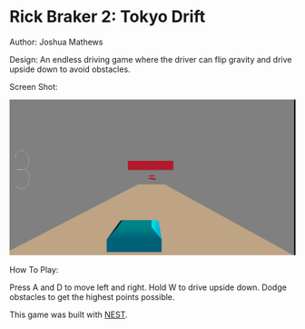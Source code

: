 # Rick Braker 2: Tokyo Drift

Author: Joshua Mathews

Design: An endless driving game where the driver can flip gravity and drive upside down to avoid obstacles.

Screen Shot:

![Screen Shot](screenshot.png)

How To Play:

Press A and D to move left and right. Hold W to drive upside down. Dodge obstacles to get the highest points possible.

This game was built with [NEST](NEST.md).
